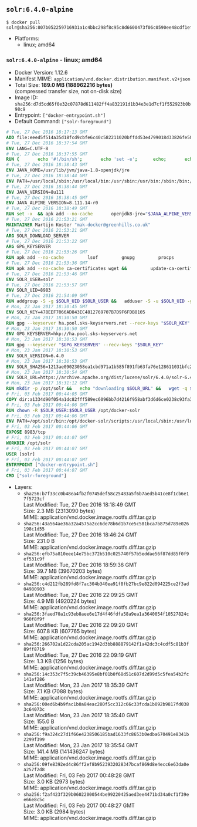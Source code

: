 ## `solr:6.4.0-alpine`

```console
$ docker pull solr@sha256:807b052259716931a1c4bbc298f8c95c8d6600473f06c0590ee48cdf1effada2
```

-	Platforms:
	-	linux; amd64

### `solr:6.4.0-alpine` - linux; amd64

-	Docker Version: 1.12.6
-	Manifest MIME: `application/vnd.docker.distribution.manifest.v2+json`
-	Total Size: **189.0 MB (188962216 bytes)**  
	(compressed transfer size, not on-disk size)
-	Image ID: `sha256:d7d5cd65f0e32c07878d611482ff4a832191d1b34e3e1d7cf1f552923b0b98c9`
-	Entrypoint: `["docker-entrypoint.sh"]`
-	Default Command: `["solr-foreground"]`

```dockerfile
# Tue, 27 Dec 2016 18:17:13 GMT
ADD file:eeed5f514a35d18fcd9cbfe6c40c582211020bffdd53e4799018d33826fe5067 in / 
# Tue, 27 Dec 2016 18:37:54 GMT
ENV LANG=C.UTF-8
# Tue, 27 Dec 2016 18:37:55 GMT
RUN { 		echo '#!/bin/sh'; 		echo 'set -e'; 		echo; 		echo 'dirname "$(dirname "$(readlink -f "$(which javac || which java)")")"'; 	} > /usr/local/bin/docker-java-home 	&& chmod +x /usr/local/bin/docker-java-home
# Tue, 27 Dec 2016 18:38:43 GMT
ENV JAVA_HOME=/usr/lib/jvm/java-1.8-openjdk/jre
# Tue, 27 Dec 2016 18:38:44 GMT
ENV PATH=/usr/local/sbin:/usr/local/bin:/usr/sbin:/usr/bin:/sbin:/bin:/usr/lib/jvm/java-1.8-openjdk/jre/bin:/usr/lib/jvm/java-1.8-openjdk/bin
# Tue, 27 Dec 2016 18:38:44 GMT
ENV JAVA_VERSION=8u111
# Tue, 27 Dec 2016 18:38:45 GMT
ENV JAVA_ALPINE_VERSION=8.111.14-r0
# Tue, 27 Dec 2016 18:38:49 GMT
RUN set -x 	&& apk add --no-cache 		openjdk8-jre="$JAVA_ALPINE_VERSION" 	&& [ "$JAVA_HOME" = "$(docker-java-home)" ]
# Tue, 27 Dec 2016 21:53:21 GMT
MAINTAINER Martijn Koster "mak-docker@greenhills.co.uk"
# Tue, 27 Dec 2016 21:53:21 GMT
ARG SOLR_DOWNLOAD_SERVER
# Tue, 27 Dec 2016 21:53:22 GMT
ARG GPG_KEYSERVER
# Tue, 27 Dec 2016 21:53:26 GMT
RUN apk add --no-cache         lsof         gnupg         procps         tar         bash
# Tue, 27 Dec 2016 21:53:36 GMT
RUN apk add --no-cache ca-certificates wget &&         update-ca-certificates
# Tue, 27 Dec 2016 21:53:46 GMT
ENV SOLR_USER=solr
# Tue, 27 Dec 2016 21:53:57 GMT
ENV SOLR_UID=8983
# Tue, 27 Dec 2016 21:54:09 GMT
RUN addgroup -S -g $SOLR_UID $SOLR_USER &&   adduser -S -u $SOLR_UID -g $SOLR_USER $SOLR_USER
# Mon, 23 Jan 2017 18:30:45 GMT
ENV SOLR_KEY=478EEF7066AD843EC4812769707B7D9F6FDB8105
# Mon, 23 Jan 2017 18:30:50 GMT
RUN gpg --keyserver ha.pool.sks-keyservers.net --recv-keys "$SOLR_KEY"
# Mon, 23 Jan 2017 18:30:50 GMT
ENV GPG_KEYSERVER=hkp://ha.pool.sks-keyservers.net
# Mon, 23 Jan 2017 18:30:53 GMT
RUN gpg --keyserver "$GPG_KEYSERVER" --recv-keys "$SOLR_KEY"
# Mon, 23 Jan 2017 18:30:53 GMT
ENV SOLR_VERSION=6.4.0
# Mon, 23 Jan 2017 18:30:53 GMT
ENV SOLR_SHA256=1213ae09023058ea1cbd971a1b585f891fb63fa76e128611031bfc28c749b502
# Mon, 23 Jan 2017 18:30:54 GMT
ENV SOLR_URL=https://archive.apache.org/dist/lucene/solr/6.4.0/solr-6.4.0.tgz
# Mon, 23 Jan 2017 18:31:12 GMT
RUN mkdir -p /opt/solr &&   echo "downloading $SOLR_URL" &&   wget -q $SOLR_URL -O /opt/solr.tgz &&   echo "downloading $SOLR_URL.asc" &&   wget -q $SOLR_URL.asc -O /opt/solr.tgz.asc &&   echo "$SOLR_SHA256 */opt/solr.tgz" | sha256sum -c - &&   (>&2 ls -l /opt/solr.tgz /opt/solr.tgz.asc) &&   gpg --batch --verify /opt/solr.tgz.asc /opt/solr.tgz &&   tar -C /opt/solr --extract --file /opt/solr.tgz --strip-components=1 &&   rm /opt/solr.tgz* &&   rm -Rf /opt/solr/docs/ &&   mkdir -p /opt/solr/server/solr/lib /opt/solr/server/solr/mycores &&   sed -i -e 's/#SOLR_PORT=8983/SOLR_PORT=8983/' /opt/solr/bin/solr.in.sh &&   sed -i -e '/-Dsolr.clustering.enabled=true/ a SOLR_OPTS="$SOLR_OPTS -Dsun.net.inetaddr.ttl=60 -Dsun.net.inetaddr.negative.ttl=60"' /opt/solr/bin/solr.in.sh &&   chown -R $SOLR_USER:$SOLR_USER /opt/solr &&   mkdir /docker-entrypoint-initdb.d /opt/docker-solr/
# Fri, 03 Feb 2017 00:44:05 GMT
COPY dir:a1334d90f054a1dc82fff589ec6096bb7d4216f958abf3d6d6ce0238c93fa3b3 in /opt/docker-solr/scripts 
# Fri, 03 Feb 2017 00:44:06 GMT
RUN chown -R $SOLR_USER:$SOLR_USER /opt/docker-solr
# Fri, 03 Feb 2017 00:44:06 GMT
ENV PATH=/opt/solr/bin:/opt/docker-solr/scripts:/usr/local/sbin:/usr/local/bin:/usr/sbin:/usr/bin:/sbin:/bin:/usr/lib/jvm/java-1.8-openjdk/jre/bin:/usr/lib/jvm/java-1.8-openjdk/bin
# Fri, 03 Feb 2017 00:44:06 GMT
EXPOSE 8983/tcp
# Fri, 03 Feb 2017 00:44:07 GMT
WORKDIR /opt/solr
# Fri, 03 Feb 2017 00:44:07 GMT
USER [solr]
# Fri, 03 Feb 2017 00:44:07 GMT
ENTRYPOINT ["docker-entrypoint.sh"]
# Fri, 03 Feb 2017 00:44:07 GMT
CMD ["solr-foreground"]
```

-	Layers:
	-	`sha256:b7f33cc0b48ea4fb2f0745def58c25483a5f6b7aed5b41ce8f1cb6e17f5723cf`  
		Last Modified: Tue, 27 Dec 2016 18:18:49 GMT  
		Size: 2.3 MB (2313090 bytes)  
		MIME: application/vnd.docker.image.rootfs.diff.tar.gzip
	-	`sha256:43a564ae36a32a4575a2cc6de78b6d1b7ce5c581bca7b875d789e026198c1d55`  
		Last Modified: Tue, 27 Dec 2016 18:46:24 GMT  
		Size: 231.0 B  
		MIME: application/vnd.docker.image.rootfs.diff.tar.gzip
	-	`sha256:efb75a810eee14e75bc372b510c025740f57b5eddae56f87dd85f0f9ef531c9f`  
		Last Modified: Tue, 27 Dec 2016 18:59:36 GMT  
		Size: 39.7 MB (39670203 bytes)  
		MIME: application/vnd.docker.image.rootfs.diff.tar.gzip
	-	`sha256:c4d212fb289fd8f7ac304b340ea91f8fb27bc9e822d094225ce2f3ad04980903`  
		Last Modified: Tue, 27 Dec 2016 22:09:25 GMT  
		Size: 4.9 MB (4920224 bytes)  
		MIME: application/vnd.docker.image.rootfs.diff.tar.gzip
	-	`sha256:3faed70a1c93eb8aee6e17d4f46fdfa58a9ea1a3640054f10527824c960f8f9f`  
		Last Modified: Tue, 27 Dec 2016 22:09:20 GMT  
		Size: 607.8 KB (607765 bytes)  
		MIME: application/vnd.docker.image.rootfs.diff.tar.gzip
	-	`sha256:266702a1d22cda205ac1942d3bb888879142f1a42dc3c4cdf5c81b3f89ff8719`  
		Last Modified: Tue, 27 Dec 2016 22:09:19 GMT  
		Size: 1.3 KB (1256 bytes)  
		MIME: application/vnd.docker.image.rootfs.diff.tar.gzip
	-	`sha256:14c353c7f5c39cb46395e8bf01b0f68d51c607d2d99d5c5fea54b2fc141ef286`  
		Last Modified: Mon, 23 Jan 2017 18:35:39 GMT  
		Size: 7.1 KB (7088 bytes)  
		MIME: application/vnd.docker.image.rootfs.diff.tar.gzip
	-	`sha256:00ed6b4b9fac1b0a84eac280f5cc312c66c33fcda1b092b9817fd0383c64073c`  
		Last Modified: Mon, 23 Jan 2017 18:35:40 GMT  
		Size: 155.0 B  
		MIME: application/vnd.docker.image.rootfs.diff.tar.gzip
	-	`sha256:f9a324c27d1f66e4238506185bad1633fc8653b0edba670491e8341b2299f399`  
		Last Modified: Mon, 23 Jan 2017 18:35:54 GMT  
		Size: 141.4 MB (141436247 bytes)  
		MIME: application/vnd.docker.image.rootfs.diff.tar.gzip
	-	`sha256:09fe8392ed4c86ff2ef8b9523932028347bcaf869d8e4ecc6e63da0ea257f2d8`  
		Last Modified: Fri, 03 Feb 2017 00:48:28 GMT  
		Size: 3.0 KB (2973 bytes)  
		MIME: application/vnd.docker.image.rootfs.diff.tar.gzip
	-	`sha256:f2af423f329b06022000544be99220425aed3ee4471bd34a0cf1f39ee66e8c5c`  
		Last Modified: Fri, 03 Feb 2017 00:48:27 GMT  
		Size: 3.0 KB (2984 bytes)  
		MIME: application/vnd.docker.image.rootfs.diff.tar.gzip
